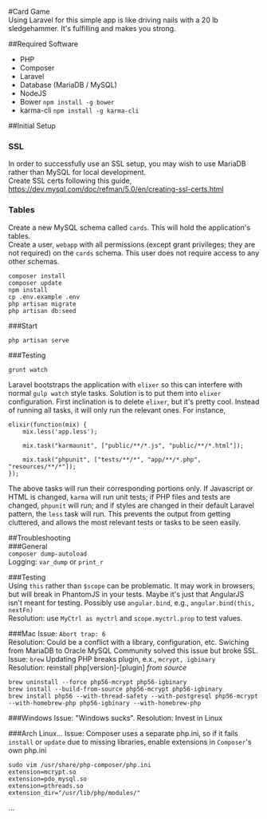 #Card Game  
Using Laravel for this simple app is like driving nails with a 20 lb sledgehammer. It's fulfilling and makes you strong.  

##Required Software
* PHP  
* Composer  
* Laravel  
* Database (MariaDB / MySQL)
* NodeJS  
* Bower  `npm install -g bower`  
* karma-cli  `npm install -g karma-cli`  

##Initial Setup
### SSL
In order to successfully use an SSL setup, you may wish to use MariaDB rather than MySQL for local development.  
Create SSL certs following this guide, https://dev.mysql.com/doc/refman/5.0/en/creating-ssl-certs.html  
### Tables
Create a new MySQL schema called `cards`. This will hold the application's tables.  
Create a user, `webapp` with all permissions (except grant privileges; they are not required) on the `cards` schema. This user does not require access to any other schemas.  
```
composer install
composer update
npm install  
cp .env.example .env  
php artisan migrate  
php artisan db:seed  
```
###Start
```
php artisan serve
```
###Testing
```
grunt watch
```  
Laravel bootstraps the application with `elixer` so this can interfere with normal `gulp watch` style tasks. Solution is to put them into `elixer` configuration. First inclination is to delete `elixer`, but it's pretty cool. Instead of running all tasks, it will only run the relevant ones. For instance,  
```
elixir(function(mix) {
    mix.less('app.less');

    mix.task("karmaunit", ["public/**/*.js", "public/**/*.html"]);

    mix.task("phpunit", ["tests/**/*", "app/**/*.php", "resources/**/*"]);
});
```  
The above tasks will run their corresponding portions only. If Javascript or HTML is changed, `karma` will run unit tests; if PHP files and tests are changed, `phpunit` will run; and if styles are changed in their default Laravel pattern, the `less` task will run. This prevents the output from getting cluttered, and allows the most relevant tests or tasks to be seen easily.

##Troubleshooting  
###General  
`composer dump-autoload`  
Logging: `var_dump` or `print_r`  

###Testing  
Using `this` rather than `$scope` can be problematic. It may work in browsers, but will break in PhantomJS in your tests. Maybe it's just that AngularJS isn't meant for testing. Possibly use `angular.bind`, e.g., `angular.bind(this, nextFn)`  
Resolution: use `MyCtrl as myctrl` and `scope.myctrl.prop` to test values.

###Mac
Issue: `Abort trap: 6`  
Resolution: Could be a conflict with a library, configuration, etc. Swiching from MariaDB to Oracle MySQL Community solved this issue but broke SSL.  
Issue: `brew` Updating PHP breaks plugin, e.x., `mcrypt, igbinary`  
Resolution: reinstall php[version]-[plugin] _from source_   
```
brew uninstall --force php56-mcrypt php56-igbinary  
brew install --build-from-source php56-mcrypt php56-igbinary
brew install php56 --with-thread-safety --with-postgresql php56-mcrypt --with-homebrew-php php56-igbinary --with-homebrew-php 
```

###Windows
Issue: "Windows sucks".
Resolution: Invest in Linux  

###Arch Linux...
Issue: Composer uses a separate php.ini, so if it fails `install` or `update` due to missing libraries, enable extensions in `Composer`'s own php.ini  
```
sudo vim /usr/share/php-composer/php.ini
extension=mcrypt.so  
extension=pdo_mysql.so  
extension=pthreads.so  
extension_dir="/usr/lib/php/modules/"
```
…
